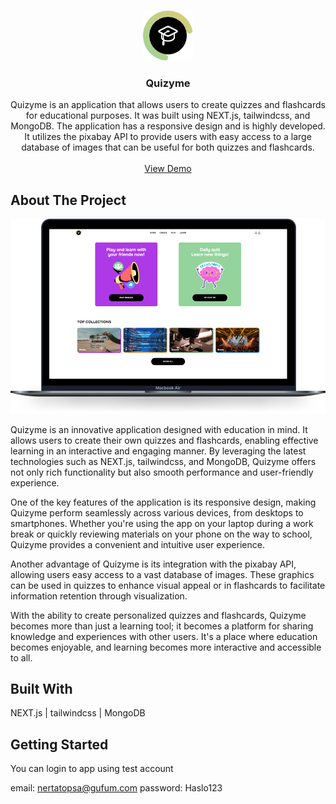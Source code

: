 <br/>
<p align="center">
  <a href="https://github.com/WBK0/quizyme">
    <img src="https://raw.githubusercontent.com/WBK0/quizyme/main/public/logo.png" alt="Logo" width="80" height="80">
  </a>

  <h3 align="center">Quizyme</h3>

  <p align="center">
    Quizyme is an application that allows users to create quizzes and flashcards for educational purposes. It was built using NEXT.js, tailwindcss, and MongoDB. The application has a responsive design and is highly developed. It utilizes the pixabay API to provide users with easy access to a large database of images that can be useful for both quizzes and flashcards.
    <br/>
    <br/>
    <a href="https://quizyme.codebybartlomiej.pl">View Demo</a>
  </p>
</p>



## About The Project

![Screen Shot](https://raw.githubusercontent.com/WBK0/quizyme/main/public/quizyme-macbook.png)

Quizyme is an innovative application designed with education in mind. It allows users to create their own quizzes and flashcards, enabling effective learning in an interactive and engaging manner. By leveraging the latest technologies such as NEXT.js, tailwindcss, and MongoDB, Quizyme offers not only rich functionality but also smooth performance and user-friendly experience.

One of the key features of the application is its responsive design, making Quizyme perform seamlessly across various devices, from desktops to smartphones. Whether you're using the app on your laptop during a work break or quickly reviewing materials on your phone on the way to school, Quizyme provides a convenient and intuitive user experience.

Another advantage of Quizyme is its integration with the pixabay API, allowing users easy access to a vast database of images. These graphics can be used in quizzes to enhance visual appeal or in flashcards to facilitate information retention through visualization.

With the ability to create personalized quizzes and flashcards, Quizyme becomes more than just a learning tool; it becomes a platform for sharing knowledge and experiences with other users. It's a place where education becomes enjoyable, and learning becomes more interactive and accessible to all.

## Built With

NEXT.js | tailwindcss | MongoDB 

## Getting Started

You can login to app using test account

email: nertatopsa@gufum.com
password: Haslo123
